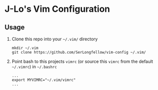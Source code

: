 # J-Lo's Vim Configuration
## Usage
1. Clone this repo into your `~/.vim/` directory
    ```
    mkdir ~/.vim
    git clone https://github.com/SerLongfellow/vim-config ~/.vim/
    ```
1. Point bash to this projects `vimrc` (or source this `vimrc` from the default `~/.vimrc`) in `~/.bashrc`
    ```
    ...
    export MYVIMRC="~/.vim/vimrc"
    ...
    ```
